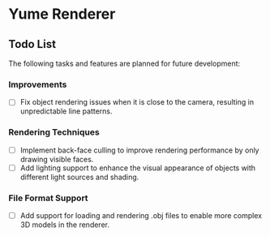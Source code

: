 # Yume Renderer

## Todo List

The following tasks and features are planned for future development:

### Improvements
- [ ] Fix object rendering issues when it is close to the camera, resulting in unpredictable line patterns.

### Rendering Techniques
- [ ] Implement back-face culling to improve rendering performance by only drawing visible faces.
- [ ] Add lighting support to enhance the visual appearance of objects with different light sources and shading.

### File Format Support
- [ ] Add support for loading and rendering .obj files to enable more complex 3D models in the renderer.